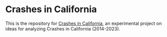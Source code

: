 # Crashes in California

This is the repository for <a href="https://www.gastonsanchez.com/crashes-project" target="_blank">Crashes in California</a>, an experimental project on ideas for analyzing Crashes in California (2014-2023). 

